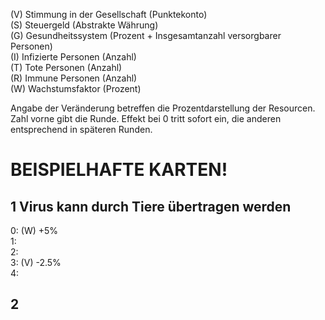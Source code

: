(V) Stimmung in der Gesellschaft (Punktekonto)  
(S) Steuergeld (Abstrakte Währung)  
(G) Gesundheitssystem (Prozent + Insgesamtanzahl versorgbarer Personen)  
(I) Infizierte Personen (Anzahl)  
(T) Tote Personen (Anzahl)  
(R) Immune Personen (Anzahl)  
(W) Wachstumsfaktor (Prozent)  

Angabe der Veränderung betreffen die Prozentdarstellung der Resourcen.  
Zahl vorne gibt die Runde. Effekt bei 0 tritt sofort ein, die anderen entsprechend in späteren Runden.  

BEISPIELHAFTE KARTEN!  
=====================

## 1 Virus kann durch Tiere übertragen werden

0: (W) +5%  
1:   
2:   
3: (V) -2.5%  
4:   

## 2 
